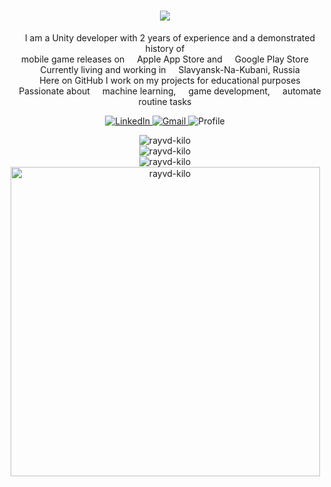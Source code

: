 <h1 align="center">
    <img src="https://readme-typing-svg.herokuapp.com?font=Verdana&weight=600&size=30&pause=1000&color=F7F7F7&center=true&vCenter=true&width=600&height=50&&repeat=false&lines=Hi+%F0%9F%91%8B+I'm+Kuznichenko+Stanislav;"/>
</h1>

<!-- Description -->
<p align="center">
   <img src="https://cdn-icons-png.flaticon.com/512/5969/5969294.png" width="12"/> I am a Unity developer with 2 years of experience and a demonstrated history of <br> mobile game releases on <img src="https://cdn-icons-png.flaticon.com/512/5977/5977575.png" width="12"/> Apple App Store and <img src="https://cdn-icons-png.flaticon.com/512/6124/6124997.png" width="12"/> Google Play Store
   <br><img src="https://cdn-icons-png.flaticon.com/512/609/609803.png" width="12"/> Currently living and working in <img src="https://cdn.icon-icons.com/icons2/97/PNG/256/russia_flags_flag_17058.png" width="12"/> Slavyansk-Na-Kubani, Russia
   <br><img src="https://cdn-icons-png.flaticon.com/512/560/560216.png" width="12"/> Here on GitHub I work on my projects for educational purposes
   <br><img src="https://cdn-icons-png.flaticon.com/512/7172/7172786.png" width="12"/> Passionate about <img src="https://cdn.icon-icons.com/icons2/1479/PNG/512/2890580-artificialintelligence9_101980.png" width="12"> machine learning, <img src="https://cdn.icon-icons.com/icons2/196/PNG/128/gamecontroller_23721.png" width="12"> game development, <img src="https://cdn.icon-icons.com/icons2/1381/PNG/512/applicationsdevelopment_94704.png" width="12"> automate routine tasks
</p>

<!-- Badges -->
<p align="center">
   <a href="https://www.linkedin.com/in/станислав-кузниченко-437889260/" target="_blank">
      <img alt="LinkedIn" src="https://img.shields.io/badge/-LinkedIn-0084b1?style=flat&logo=linkedin&logoColor=white" />
   </a>
   <a href="mailto:rayvdkilo@gmail.com" target="_blank">
      <img alt="Gmail" src="https://img.shields.io/badge/-Gmail-dd4b39?style=flat&logo=gmail&logoColor=white" />
   </a>
   <img alt="Profile" src="https://komarev.com/ghpvc/?username=rayvd-kilo&label=Profile%20views&color=178600&style=flat" />
</p>

<!-- GitHub stats -->
<p align="center">
   <img src="https://github-readme-stats-git-masterrstaa-rickstaa.vercel.app/api?username=rayvd-kilo&locale=en&theme=nord&count_private=true&show_icons=true&hide=contribs,issues&card_width=495" alt="rayvd-kilo" />
   <br><img src="https://github-readme-stats-git-masterrstaa-rickstaa.vercel.app/api/top-langs?username=rayvd-kilo&locale=en&theme=nord&layout=compact&card_width=495" alt="rayvd-kilo" />
   <br><img src="https://github-readme-streak-stats.herokuapp.com/?user=rayvd-kilo&theme=nord&count_private=true&no-bg=true&no-frame=true" alt="rayvd-kilo" />
   <br><img width="495pt" src="https://github-profile-trophy.vercel.app/?username=rayvd-kilo&theme=nord&margin-w=7&title=Commits,Followers,Repositories,Stars,PullRequest&column=5" alt="rayvd-kilo" />
</p>
